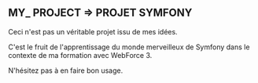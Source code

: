 ## MY_ PROJECT => PROJET SYMFONY 

Ceci n'est pas un véritable projet issu de mes idées.

C'est le fruit de l'apprentissage du monde merveilleux de Symfony dans le contexte de ma formation avec WebForce 3.

N'hésitez pas à en faire bon usage.





